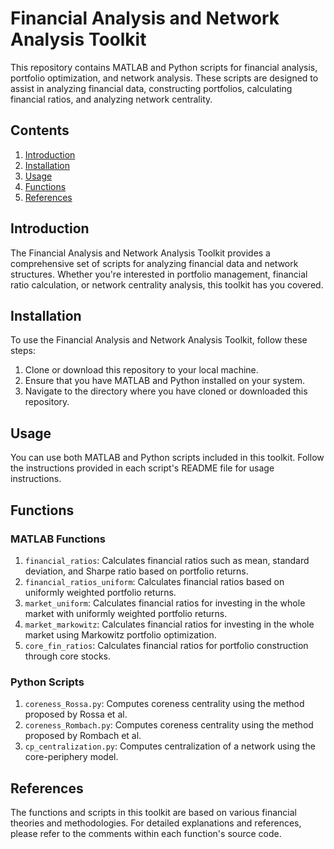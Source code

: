 # Financial Analysis and Network Analysis Toolkit

This repository contains MATLAB and Python scripts for financial analysis, portfolio optimization, and network analysis. These scripts are designed to assist in analyzing financial data, constructing portfolios, calculating financial ratios, and analyzing network centrality.

## Contents

1. [Introduction](#introduction)
2. [Installation](#installation)
3. [Usage](#usage)
4. [Functions](#functions)
5. [References](#references)

## Introduction

The Financial Analysis and Network Analysis Toolkit provides a comprehensive set of scripts for analyzing financial data and network structures. Whether you're interested in portfolio management, financial ratio calculation, or network centrality analysis, this toolkit has you covered.

## Installation

To use the Financial Analysis and Network Analysis Toolkit, follow these steps:

1. Clone or download this repository to your local machine.
2. Ensure that you have MATLAB and Python installed on your system.
3. Navigate to the directory where you have cloned or downloaded this repository.

## Usage

You can use both MATLAB and Python scripts included in this toolkit. Follow the instructions provided in each script's README file for usage instructions.

## Functions

### MATLAB Functions

1. `financial_ratios`: Calculates financial ratios such as mean, standard deviation, and Sharpe ratio based on portfolio returns.
2. `financial_ratios_uniform`: Calculates financial ratios based on uniformly weighted portfolio returns.
3. `market_uniform`: Calculates financial ratios for investing in the whole market with uniformly weighted portfolio returns.
4. `market_markowitz`: Calculates financial ratios for investing in the whole market using Markowitz portfolio optimization.
5. `core_fin_ratios`: Calculates financial ratios for portfolio construction through core stocks.

### Python Scripts

1. `coreness_Rossa.py`: Computes coreness centrality using the method proposed by Rossa et al.
2. `coreness_Rombach.py`: Computes coreness centrality using the method proposed by Rombach et al.
3. `cp_centralization.py`: Computes centralization of a network using the core-periphery model.

## References

The functions and scripts in this toolkit are based on various financial theories and methodologies. For detailed explanations and references, please refer to the comments within each function's source code.
